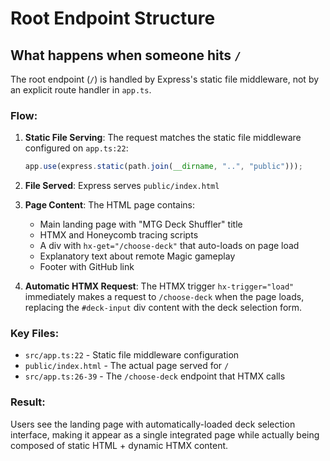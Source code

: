 # Root Endpoint Structure

## What happens when someone hits `/`

The root endpoint (`/`) is handled by Express's static file middleware, not by an explicit route handler in `app.ts`.

### Flow:

1. **Static File Serving**: The request matches the static file middleware configured on `app.ts:22`:
   ```typescript
   app.use(express.static(path.join(__dirname, "..", "public")));
   ```

2. **File Served**: Express serves `public/index.html`

3. **Page Content**: The HTML page contains:
   - Main landing page with "MTG Deck Shuffler" title
   - HTMX and Honeycomb tracing scripts
   - A div with `hx-get="/choose-deck"` that auto-loads on page load
   - Explanatory text about remote Magic gameplay
   - Footer with GitHub link

4. **Automatic HTMX Request**: The HTMX trigger `hx-trigger="load"` immediately makes a request to `/choose-deck` when the page loads, replacing the `#deck-input` div content with the deck selection form.

### Key Files:
- `src/app.ts:22` - Static file middleware configuration
- `public/index.html` - The actual page served for `/`
- `src/app.ts:26-39` - The `/choose-deck` endpoint that HTMX calls

### Result:
Users see the landing page with automatically-loaded deck selection interface, making it appear as a single integrated page while actually being composed of static HTML + dynamic HTMX content.